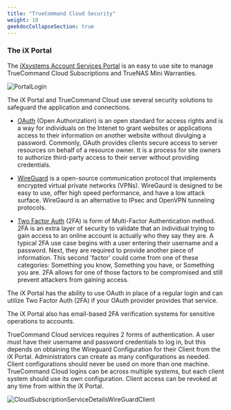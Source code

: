 ```yaml
---
title: "TrueCommand Cloud Security"
weight: 10
geekdocCollapseSection: true
---
```


### The iX Portal 

The [iXsystems Account Services Portal](https://portal.ixsystems.com) is an easy to use site to manage TrueCommand Cloud Subscriptions and TrueNAS Mini Warranties.

![PortalLogin](/images/TrueCommand/Cloud/PortalLogin.png "Portal Login")

The iX Portal and TrueCommand Cloud use several security solutions to safeguard the application and connections.

+ [OAuth](https://oauth.net/2/) (Open Authorization) is an open standard for access rights and is a way for individuals on the Intenet to grant websites or applications access to their information on another website without divulging a password. Commonly, OAuth provides clients secure access to server resources on behalf of a resource owner. It is a process for site owners to authorize third-party access to their server without providing credentials.

+ [WireGuard](https://www.wireguard.com) is a open-source communication protocol that implements encrypted virtual private networks (VPNs). WireGaurd is designed to be easy to use, offer high speed performance, and have a low attack surface. WireGaurd is an alternative to IPsec and OpenVPN tunneling protocols.

+ [Two Factor Auth](https://authy.com/what-is-2fa/) (2FA) is form of Multi-Factor Authentication method. 2FA is an extra layer of security to validate that an individual trying to gain access to an online account is actually who they say they are. A typical 2FA use case begins with a user entering their username and a password. Next, they are required to provide another piece of information. This second 'factor' could come from one of these categories: Something you know, Something you have, or Something you are.
2FA allows for one of those factors to be compromised and still prevent attackers from gaining access.

The iX Portal has the ability to use OAuth in place of a regular login and can utilize Two Factor Auth (2FA) if your OAuth provider provides that service.

The iX Portal also has email-based 2FA verification systems for sensitive operations to accounts.

TrueCommand Cloud services requires 2 forms of authentication. A user must have their username and password credentials to log in, but this depends on obtaining the Wireguard Configuration for their Client from the iX Portal. Administrators can create as many configurations as needed. Client configurations should never be used on more than one machine. TrueCommand Cloud logins can be across multiple systems, but each client system should use its own configuration.
Client access can be revoked at any time from within the iX Portal.

![CloudSubscriptionServiceDetailsWireGuardClient](/images/TrueCommand/Cloud/CloudSubscriptionServiceDetailsWireGuardClient.png "Account Services: TrueCommand API Key")
